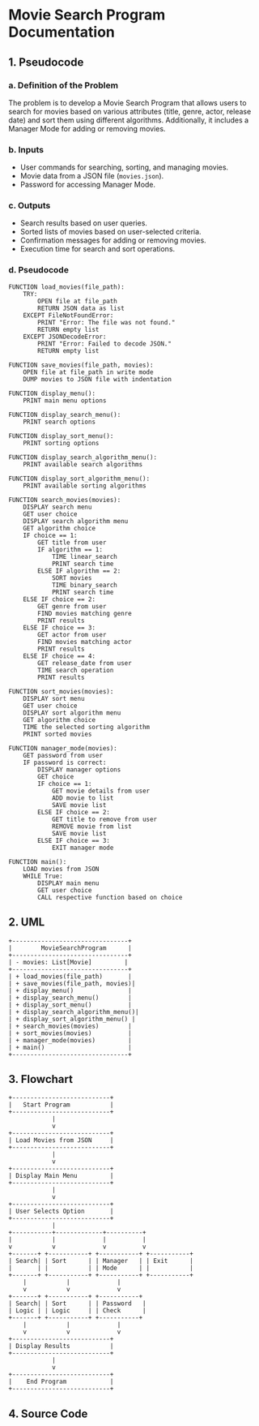 # Movie Search Program Documentation

## 1. Pseudocode

### a. Definition of the Problem
The problem is to develop a Movie Search Program that allows users to search for movies based on various attributes (title, genre, actor, release date) and sort them using different algorithms. Additionally, it includes a Manager Mode for adding or removing movies.

### b. Inputs
- User commands for searching, sorting, and managing movies.
- Movie data from a JSON file (`movies.json`).
- Password for accessing Manager Mode.

### c. Outputs
- Search results based on user queries.
- Sorted lists of movies based on user-selected criteria.
- Confirmation messages for adding or removing movies.
- Execution time for search and sort operations.

### d. Pseudocode

```plaintext
FUNCTION load_movies(file_path):
    TRY:
        OPEN file at file_path
        RETURN JSON data as list
    EXCEPT FileNotFoundError:
        PRINT "Error: The file was not found."
        RETURN empty list
    EXCEPT JSONDecodeError:
        PRINT "Error: Failed to decode JSON."
        RETURN empty list

FUNCTION save_movies(file_path, movies):
    OPEN file at file_path in write mode
    DUMP movies to JSON file with indentation

FUNCTION display_menu():
    PRINT main menu options

FUNCTION display_search_menu():
    PRINT search options

FUNCTION display_sort_menu():
    PRINT sorting options

FUNCTION display_search_algorithm_menu():
    PRINT available search algorithms

FUNCTION display_sort_algorithm_menu():
    PRINT available sorting algorithms

FUNCTION search_movies(movies):
    DISPLAY search menu
    GET user choice
    DISPLAY search algorithm menu
    GET algorithm choice
    IF choice == 1:
        GET title from user
        IF algorithm == 1:
            TIME linear_search
            PRINT search time
        ELSE IF algorithm == 2:
            SORT movies
            TIME binary_search
            PRINT search time
    ELSE IF choice == 2:
        GET genre from user
        FIND movies matching genre
        PRINT results
    ELSE IF choice == 3:
        GET actor from user
        FIND movies matching actor
        PRINT results
    ELSE IF choice == 4:
        GET release_date from user
        TIME search operation
        PRINT results

FUNCTION sort_movies(movies):
    DISPLAY sort menu
    GET user choice
    DISPLAY sort algorithm menu
    GET algorithm choice
    TIME the selected sorting algorithm
    PRINT sorted movies

FUNCTION manager_mode(movies):
    GET password from user
    IF password is correct:
        DISPLAY manager options
        GET choice
        IF choice == 1:
            GET movie details from user
            ADD movie to list
            SAVE movie list
        ELSE IF choice == 2:
            GET title to remove from user
            REMOVE movie from list
            SAVE movie list
        ELSE IF choice == 3:
            EXIT manager mode

FUNCTION main():
    LOAD movies from JSON
    WHILE True:
        DISPLAY main menu
        GET user choice
        CALL respective function based on choice
```

## 2. UML
    +--------------------------------+
    |        MovieSearchProgram      |
    +--------------------------------+
    | - movies: List[Movie]         |
    +--------------------------------+
    | + load_movies(file_path)       |
    | + save_movies(file_path, movies)|
    | + display_menu()               |
    | + display_search_menu()        |
    | + display_sort_menu()          |
    | + display_search_algorithm_menu()|
    | + display_sort_algorithm_menu() |
    | + search_movies(movies)        |
    | + sort_movies(movies)          |
    | + manager_mode(movies)         |
    | + main()                       |
    +--------------------------------+

## 3. Flowchart
    +---------------------------+
    |   Start Program           |
    +---------------------------+
                |
                v
    +---------------------------+
    | Load Movies from JSON     |
    +---------------------------+
                |
                v
    +---------------------------+
    | Display Main Menu         |
    +---------------------------+
                |
                v
    +---------------------------+
    | User Selects Option       |
    +---------------------------+
                |
    +-----------+-------------+----------+
    |           |             |          |
    v           v             v          v
    +-------+ +-----------+ +-----------+ +-----------+
    | Search| | Sort      | | Manager   | | Exit      |
    |       | |           | | Mode      | |           |
    +-------+ +-----------+ +-----------+ +-----------+
        |           |             |
        v           v             v
    +-------+ +-----------+ +-----------+
    | Search| | Sort      | | Password   |
    | Logic | | Logic     | | Check      |
    +-------+ +-----------+ +-----------+
        |           |             |
        v           v             v
    +---------------------------+
    | Display Results           |
    +---------------------------+
                |
                v
    +---------------------------+
    |    End Program            |
    +---------------------------+

## 4. Source Code
